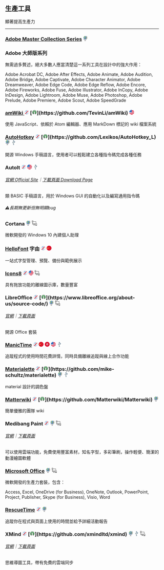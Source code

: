 ## 生產工具

顯著提高生產力

---

### [Adobe Master Collection Series](https://www.adobe.com/creativecloud.html) ![](../assets/earth-globe.png)

### Adobe 大師版系列

無需過多贅述，絕大多數人應當清楚這一系列工具在設計中的強大作用：

Adobe Acrobat DC, Adobe After Effects, Adobe Animate, Adobe Audition, Adobe Bridge, Adobe Captivate, Adobe Character Animator, Adobe Dreamweaver, Adobe Edge Code, Adobe Edge Reflow, Adobe Encore, Adobe Fireworks, Adobe Fuse, Adobe Illustrator, Adobe InCopy, Adobe InDesign, Adobe Lightroom, Adobe Muse, Adobe Photoshop, Adobe Prelude, Adobe Premiere, Adobe Scout, Adobe SpeedGrade

### [amWiki ](https://github.com/TevinLi/amWiki)![](../assets/free.png) [![](../assets/open-source-icon.png "MIT@GitHub: https://github.com/TevinLi/amWiki")](https://github.com/TevinLi/amWiki) ![](../assets/united-states.png)

使用 JavaScript、依賴於 Atom 編輯器、應用 MarkDown 標記的 wiki 檔案系統

### [AutoHotkey](https://www.autohotkey.com/) ![](../assets/free.png) [![](../assets/open-source-icon.png "GPL 2.0@GitHub: https://github.com/Lexikos/AutoHotkey_L")](https://github.com/Lexikos/AutoHotkey_L) ![](../assets/earth-globe.png) ![](../assets/usb.png)

開源 Windows 手稿語言，使用者可以輕鬆建立各種指令碼完成各種任務

### AutoIt ![](../assets/free.png) ![](../assets/united-states.png) ![](../assets/usb.png)

###### [官網 Official Site](https://www.autoitscript.com/site/autoit/)｜[下載頁面 Download Page](https://www.autoitscript.com/site/autoit/downloads/)

類 BASIC 手稿語言，用於 Windows GUI 的自動化以及編寫通用指令碼

###### ⚠長期無更新但無明顯bug

### Cortana ![](../assets/earth-globe.png) ![](../assets/multi_platform.png)

微軟開發的 Windows 10 內建個人助理

### [HelloFont](http://www.hellofont.cn/index.php) 字由 ![](../assets/free.png) ![](../assets/china.png)

一站式字型管理、預覽、備份與範例展示

### [Icons8](https://icons8.com/app) ![](../assets/free.png) ![](../assets/united-states.png) ![](../assets/multi_platform.png)

具有拖放功能的離線圖示庫，數量豐富

### LibreOffice ![](../assets/free.png) [![](../assets/open-source-icon.png "MPL 2.0@libreoffice.org: https://www.libreoffice.org/about-us/source-code/")](https://www.libreoffice.org/about-us/source-code/) ![](../assets/earth-globe.png) ![](../assets/multi_platform.png)

###### [官網](https://www.libreoffice.org/)｜[下載頁面](https://www.libreoffice.org/download/download/)

開源 Office 套裝

### [ManicTime](http://www.manictime.com/) ![](../assets/free.png) ![](../assets/china.png) ![](../assets/hong-kong.png) ![](../assets/united-states.png) ![](../assets/usb.png)

追蹤程式的使用時間花費詳情，同時具備離線追蹤與線上合作功能

### [Materialette](http://mikeschultz.xyz/materialette/) ![](../assets/free.png) [![](../assets/open-source-icon.png "MIT@GitHUb: https://github.com/mike-schultz/materialette")](https://github.com/mike-schultz/materialette) ![](../assets/earth-globe.png) ![](../assets/usb.png)

material 設計的調色盤

### [Matterwiki](http://matterwiki.com/) ![](../assets/free.png) [![](../assets/open-source-icon.png "MIT@GitHub: https://github.com/Matterwiki/Matterwiki")](https://github.com/Matterwiki/Matterwiki) ![](../assets/earth-globe.png)

簡單優雅的團隊 wiki

### Medibang Paint ![](../assets/free.png) ![](../assets/earth-globe.png) ![](../assets/multi_platform.png)

###### [官網](https://medibangpaint.com/zh_CN/)｜[下載頁面](https://medibangpaint.com/zh_CN/app-download/)

可以使用雲端功能，免費使用豐富素材，知名字型，多彩筆刷，操作輕便、簡潔的動漫繪圖軟體

### [Microsoft Office](http://www.office.com) ![](../assets/earth-globe.png) ![](../assets/multi_platform.png)

微軟開發的生產力套裝，包含：

Access, Excel, OneDrive \(for Business\), OneNote, Outlook, PowerPoint, Project, Publisher, Skype \(for Business\), Visio, Word

### [RescueTime](https://team.rescuetime.com/) ![](../assets/free.png) ![](../assets/earth-globe.png)

追蹤你在程式與頁面上使用的時間並給予詳細活動報告

### XMind ![](../assets/free.png) [![](../assets/open-source-icon.png "EPL 1.0/LGPL 3.0@GitHub:https://github.com/xmindltd/xmind")](https://github.com/xmindltd/xmind) ![](../assets/earth-globe.png) ![](../assets/usb.png) ![](../assets/multi_platform.png)

###### [官網](http://www.xmind.net/)｜[下載頁面](http://www.xmind.net/download/win/)

思維導圖工具，帶有免費的雲端同步
